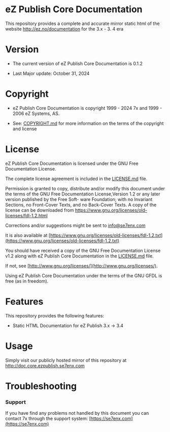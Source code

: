 eZ Publish Core Documentation
=================================

This repository provides a complete and accurate mirror static html of the website http://ez.no/documentation for the 3.x - 3. 4 era


Version
=======

* The current version of eZ Publish Core Documentation is 0.1.2

* Last Major update: October 31, 2024


Copyright
=========

* eZ Publish Core Documentation is copyright 1999 - 2024 7x and 1999 - 2006 eZ Systems, AS.

* See: [COPYRIGHT.md](COPYRIGHT.md) for more information on the terms of the copyright and license


License
=======

eZ Publish Core Documentation is licensed under the GNU Free Documentation License.

The complete license agreement is included in the [LICENSE.md](LICENSE.md) file.

Permission is granted to copy, distribute and/or modify this document under the terms of the GNU Free Documentation License,Version 1.2 or any later version published by the Free Soft- ware Foundation; with no Invariant Sections, no Front-Cover Texts, and no Back-Cover Texts. A copy of the license can be downloaded from https://www.gnu.org/licenses/old-licenses/fdl-1.2.html

Corrections and/or suggestions might be sent to info@se7enx.com

It is also available at [https://www.gnu.org/licenses/old-licenses/fdl-1.2.txt](https://www.gnu.org/licenses/old-licenses/fdl-1.2.txt)

You should have received a copy of the GNU Free Documentation License v1.2
along with eZ Publish Core Documentation in the [LICENSE.md](LICENSE.md) file.

If not, see [http://www.gnu.org/licenses/](http://www.gnu.org/licenses/).

Using eZ Publish Core Documentation under the terms of the GNU GFDL is free (as in freedom).


Features
========

This repository provides the following features:

* Static HTML Documentation for eZ Publish 3.x -> 3.4

Usage
=====

Simply visit our publicly hosted mirror of this repository at http://doc.core.ezpublish.se7enx.com


Troubleshooting
===============

### Support

If you have find any problems not handled by this document you can contact 7x through the support system: [https://se7enx.com](https://se7enx.com)

